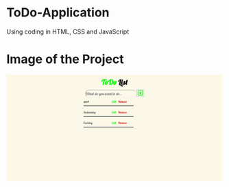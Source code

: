 # ToDo-Application
Using coding in HTML, CSS and JavaScript
# Image of the Project
![Project Image](ToDoApp.JPG)
